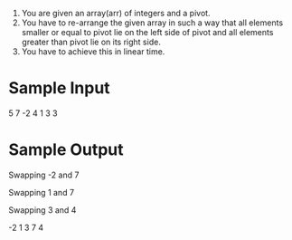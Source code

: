 1. You are given an array(arr) of integers and a pivot.
2. You have to re-arrange the given array in such a way that all elements smaller or equal to pivot lie on the left side of pivot and all elements greater than pivot lie on its right side.
3. You have to achieve this in linear time.

# Sample Input

5
7 
-2 
4 
1 
3
3

# Sample Output

Swapping -2 and 7

Swapping 1 and 7

Swapping 3 and 4

-2 1 3 7 4 